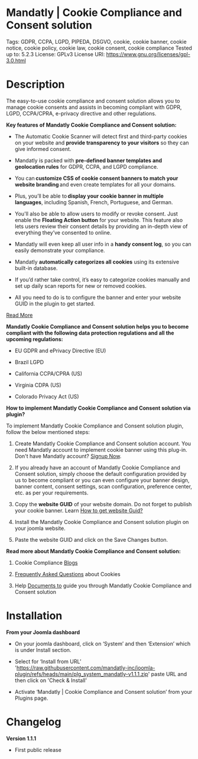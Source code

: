 # Mandatly | Cookie Compliance and Consent solution
Tags: GDPR, CCPA, LGPD, PIPEDA, DSGVO, cookie, cookie banner, cookie notice, cookie policy, cookie law, cookie consent, cookie compliance
Tested up to: 5.2.3
License: GPLv3
License URI: https://www.gnu.org/licenses/gpl-3.0.html

# Description 
The easy-to-use cookie compliance and consent solution allows you to manage cookie consents and assists in becoming compliant with GDPR, LGPD, CCPA/CPRA, e-privacy directive and other regulations.

**Key features of Mandatly Cookie Compliance and Consent solution:**

* The Automatic Cookie Scanner will detect first and third-party cookies on your website and **provide transparency to your visitors** so they can give informed consent. 

* Mandatly is packed with **pre-defined banner templates and geolocation rules** for GDPR, CCPA, and LGPD compliance. 

* You can **customize CSS of cookie consent banners to match your website branding** and even create templates for all your domains. 

* Plus, you’ll be able to **display your cookie banner in multiple languages**, including Spanish, French, Portuguese, and German. 

* You'll also be able to allow users to modify or revoke consent. Just enable the **Floating Action button** for your website. This feature also lets users review their consent details by providing an in-depth view of everything they’ve consented to online. 

* Mandatly will even keep all user info in a **handy consent log**, so you can easily demonstrate your compliance. 

* Mandatly **automatically categorizes all cookies** using its extensive built-in database. 

* If you’d rather take control, it’s easy to categorize cookies manually and set up daily scan reports for new or removed cookies.

* All you need to do is to configure the banner and enter your website GUID in the plugin to get started. 

[Read More](https://www.mandatly.com/products/cookie-compliance#main-cont-features-1)

**Mandatly Cookie Compliance and Consent solution helps you to become compliant with the following data protection regulations and all the upcoming regulations:**

* EU GDPR and ePrivacy Directive (EU) 

* Brazil LGPD  

* California CCPA/CPRA (US) 

* Virginia CDPA (US) 

* Colorado Privacy Act (US) 


**How to implement Mandatly Cookie Compliance and Consent solution via plugin?**

To implement Mandatly Cookie Compliance and Consent solution plugin, follow the below mentioned steps: 

1. Create Mandatly Cookie Compliance and Consent solution account. You need Mandatly account to implement cookie banner using this plug-in. Don't have Mandatly account? [Signup Now](https://www.mandatly.com/signup?sc=QS1DQy1CUy1HTA%3D%3D).  

2. If you already have an account of Mandatly Cookie Compliance and Consent solution, simply choose the default configuration provided by us to become compliant or you can even configure your banner design, banner content, consent settings, scan configuration, preference center, etc. as per your requirements. 

3. Copy the **website GUID** of your website domain. Do not forget to publish your cookie banner. Learn [How to get website Guid?](https://help.mandatly.net/HowtogetWebsiteGUID.html) 

4. Install the Mandatly Cookie Compliance and Consent solution plugin on your joomla website. 

5. Paste the website GUID and click on the Save Changes button.  

**Read more about Mandatly Cookie Compliance and Consent solution:**

1. Cookie Compliance [Blogs](https://www.mandatly.com/blogs) 

2. [Frequently Asked Questions](https://www.mandatly.com/faqs) about Cookies  

3. Help [Documents to](https://www.mandatly.com/documentation) guide you through Mandatly Cookie Compliance and Consent solution


# Installation 

**From your Joomla dashboard**

* On your joomla dashboard, click on ‘System’ and then ‘Extension’ which is under Install section.

* Select for ‘Install from URL’ 'https://raw.githubusercontent.com/mandatly-inc/joomla-plugin/refs/heads/main/plg_system_mandatly-v1.1.1.zip' paste URL and then click on 'Check & Install'

* Activate ‘Mandatly | Cookie Compliance and Consent solution’ from your Plugins page.


# Changelog 

**Version 1.1.1**

* First public release




